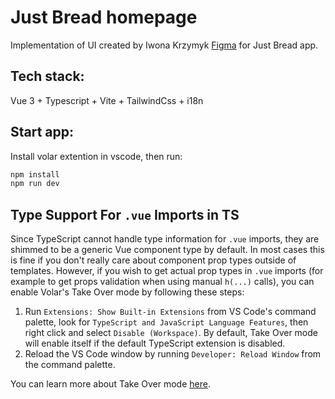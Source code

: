 # Just Bread homepage

Implementation of UI created by Iwona Krzymyk [Figma](https://www.figma.com/file/wKzkSA3qykTvhYUZzB1Qis/Just-Bread-%7C-Iwona-Krzymyk?node-id=49%3A346) for Just Bread app.

## Tech stack:

Vue 3 + Typescript + Vite + TailwindCss + i18n

## Start app:

Install volar extention in vscode, then run:

```bash
npm install
npm run dev
```

## Type Support For `.vue` Imports in TS

Since TypeScript cannot handle type information for `.vue` imports, they are shimmed to be a generic Vue component type by default. In most cases this is fine if you don't really care about component prop types outside of templates. However, if you wish to get actual prop types in `.vue` imports (for example to get props validation when using manual `h(...)` calls), you can enable Volar's Take Over mode by following these steps:

1. Run `Extensions: Show Built-in Extensions` from VS Code's command palette, look for `TypeScript and JavaScript Language Features`, then right click and select `Disable (Workspace)`. By default, Take Over mode will enable itself if the default TypeScript extension is disabled.
2. Reload the VS Code window by running `Developer: Reload Window` from the command palette.

You can learn more about Take Over mode [here](https://github.com/johnsoncodehk/volar/discussions/471).
